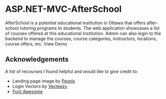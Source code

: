 # ASP.NET-MVC-AfterSchool
AfterSchool is a potential educational institution in Ottawa that offers after-school tutoring programs to students. The web application showcases a list of courses offered at this educational Institution. Admin can also login to the backend to manage the courses, course categories, instructors, locations, course offers, etc.
<a>View Demo</a>


## Acknowledgements
A list of recourses I found helpful and would like to give credit to:
- Landing page image by [Pexels](https://www.pexels.com/)
- Login Vectors by <a href="https://www.vecteezy.com/free-vector/login">Vecteezy</a>
- [Font Awesome](https://fontawesome.com)
